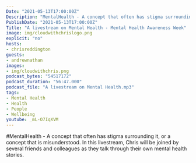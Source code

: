 ```yaml
---
Date: "2021-05-13T17:00:00Z"
Description: "MentalHealth​ - A concept that often has stigma surrounding it, or a concept that is misunderstood.  In this livestream, Chris will be joined by several friends and colleagues as they talk through their own mental health stories."
PublishDate: "2021-05-13T17:00:00Z"
Title: "A livestream on Mental Health - Mental Health Awareness Week"
image: img/cloudwithchrislogo.png
explicit: "no"
hosts:
- chrisreddington
guests:
- andrewnathan
images:
- img/cloudwithchris.png
podcast_bytes: "54517172"
podcast_duration: "56:47.000"
podcast_file: "A livestream on Mental Health.mp3"
tags:
- Mental Health
- Health
- People
- Wellbeing
youtube: _mL-O7IqXVM
---
```

#MentalHealth​ - A concept that often has stigma surrounding it, or a concept that is misunderstood.  In this livestream, Chris will be joined by several friends and colleagues as they talk through their own mental health stories.